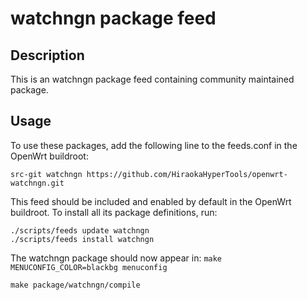# watchngn package feed

## Description

This is an watchngn package feed containing community maintained package.

## Usage

To use these packages, add the following line to the feeds.conf
in the OpenWrt buildroot:

```
src-git watchngn https://github.com/HiraokaHyperTools/openwrt-watchngn.git
```

This feed should be included and enabled by default in the OpenWrt buildroot. To install all its package definitions, run:

```
./scripts/feeds update watchngn
./scripts/feeds install watchngn
```

The watchngn package should now appear in: `make MENUCONFIG_COLOR=blackbg menuconfig`

```
make package/watchngn/compile
```
